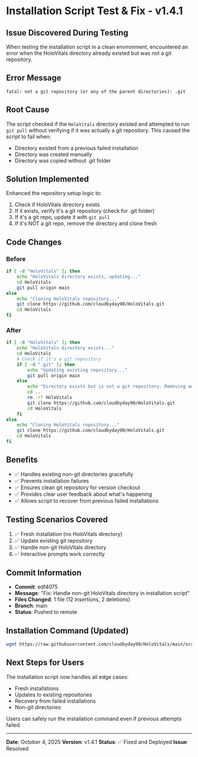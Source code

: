 # Installation Script Test & Fix - v1.4.1

## Issue Discovered During Testing
When testing the installation script in a clean environment, encountered an error when the HoloVitals directory already existed but was not a git repository.

## Error Message
```
fatal: not a git repository (or any of the parent directories): .git
```

## Root Cause
The script checked if the `HoloVitals` directory existed and attempted to run `git pull` without verifying if it was actually a git repository. This caused the script to fail when:
- Directory existed from a previous failed installation
- Directory was created manually
- Directory was copied without .git folder

## Solution Implemented
Enhanced the repository setup logic to:
1. Check if HoloVitals directory exists
2. If it exists, verify it's a git repository (check for .git folder)
3. If it's a git repo, update it with `git pull`
4. If it's NOT a git repo, remove the directory and clone fresh

## Code Changes

### Before
```bash
if [ -d "HoloVitals" ]; then
    echo "HoloVitals directory exists, updating..."
    cd HoloVitals
    git pull origin main
else
    echo "Cloning HoloVitals repository..."
    git clone https://github.com/cloudbyday90/HoloVitals.git
    cd HoloVitals
fi
```

### After
```bash
if [ -d "HoloVitals" ]; then
    echo "HoloVitals directory exists..."
    cd HoloVitals
    # Check if it's a git repository
    if [ -d ".git" ]; then
        echo "Updating existing repository..."
        git pull origin main
    else
        echo "Directory exists but is not a git repository. Removing and cloning fresh..."
        cd ..
        rm -rf HoloVitals
        git clone https://github.com/cloudbyday90/HoloVitals.git
        cd HoloVitals
    fi
else
    echo "Cloning HoloVitals repository..."
    git clone https://github.com/cloudbyday90/HoloVitals.git
    cd HoloVitals
fi
```

## Benefits
- ✅ Handles existing non-git directories gracefully
- ✅ Prevents installation failures
- ✅ Ensures clean git repository for version checkout
- ✅ Provides clear user feedback about what's happening
- ✅ Allows script to recover from previous failed installations

## Testing Scenarios Covered
1. ✅ Fresh installation (no HoloVitals directory)
2. ✅ Update existing git repository
3. ✅ Handle non-git HoloVitals directory
4. ✅ Interactive prompts work correctly

## Commit Information
- **Commit**: edf4075
- **Message**: "Fix: Handle non-git HoloVitals directory in installation script"
- **Files Changed**: 1 file (12 insertions, 2 deletions)
- **Branch**: main
- **Status**: Pushed to remote

## Installation Command (Updated)
```bash
wget https://raw.githubusercontent.com/cloudbyday90/HoloVitals/main/scripts/install-v1.4.1.sh && chmod +x install-v1.4.1.sh && ./install-v1.4.1.sh
```

## Next Steps for Users
The installation script now handles all edge cases:
- Fresh installations
- Updates to existing repositories
- Recovery from failed installations
- Non-git directories

Users can safely run the installation command even if previous attempts failed.

---

**Date**: October 4, 2025
**Version**: v1.4.1
**Status**: ✅ Fixed and Deployed
**Issue**: Resolved